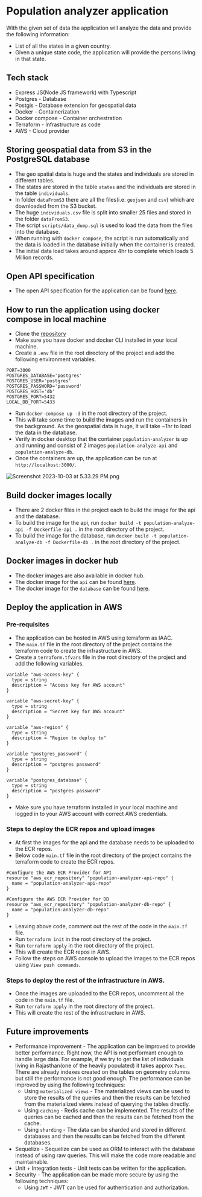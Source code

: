 # Population analyzer application
With the given set of data the application will analyze the data and provide the following information:
* List of all the states in a given country.
* Given a unique state code, the application will provide the persons living in that state.

## Tech stack
* Express JS(Node JS framework) with Typescript 
* Postgres - Database
* Postgis - Database extension for geospatial data
* Docker - Containerization
* Docker compose - Container orchestration
* Terraform - Infrastructure as code
* AWS - Cloud provider

## Storing geospatial data from S3 in the PostgreSQL database
* The geo spatial data is huge and the states and individuals are stored in different tables.
* The states are stored in the table `states` and the individuals are stored in the table `individuals`.
* In folder `dataFromS3` there are all the files(i.e. `geojson` and `csv`) which are downloaded from the S3 bucket.
* The huge `individuals.csv` file is split into smaller 25 files and stored in the folder `dataFromS3`.
* The script `scripts/data_dump.sql` is used to load the data from the files into the database.
* When running with `docker compose`, the script is run automatically and the data is loaded in the database initially when the container is created.
* The initial data load takes around approx 4hr to complete which loads 5 Million records.

## Open API specification
* The open API specification for the application can be found [here](https://app.swaggerhub.com/apis/shantanutomar/population-analyzer/1.0.0).

## How to run the application using docker compose in local machine
* Clone the [repository](git@github.com:shantanutomar/population-analyzer.git)
* Make sure you have docker and docker CLI installed in your local machine.
* Create a `.env` file in the root directory of the project and add the following environment variables.
```
PORT=3000
POSTGRES_DATABASE='postgres'
POSTGRES_USER='postgres'
POSTGRES_PASSWORD='password'
POSTGRES_HOST='db'
POSTGRES_PORT=5432
LOCAL_DB_PORT=5433
```
* Run `docker-compose up -d` in the root directory of the project.
* This will take some time to build the images and run the containers in the background. As the geospatial data is huge, it will take ¬1hr to load the data in the database.
* Verify in docker desktop that the container `population-analyzer` is up and running
and consist of 2 images `population-analyze-api` and `population-analyze-db`.
* Once the containers are up, the application can be run at `http://localhost:3000/`.

![Screenshot 2023-10-03 at 5.33.29 PM.png](https://i.ibb.co/wr5yG8p/Screenshot-2023-10-03-at-5-33-29-PM.png)

## Build docker images locally
* There are 2 docker files in the project each to build the image for the api and the database.
* To build the image for the api, run `docker build -t population-analyze-api -f Dockerfile-api .` in the root directory of the project.
* To build the image for the database, run `docker build -t population-analyze-db -f Dockerfile-db .` in the root directory of the project.

## Docker images in docker hub
* The docker images are also available in docker hub.
* The docker image for the `api` can be found [here](https://hub.docker.com/r/shantanutomar/population-analyze-api-repo).
* The docker image for the `database` can be found [here](https://hub.docker.com/r/shantanutomar/population-analyze-db-repo).


## Deploy the application in AWS
### Pre-requisites
* The application can be hosted in AWS using terraform as IAAC.
* The `main.tf` file in the root directory of the project contains the terraform code to create the infrastructure in AWS.
* Create a `terraform.tfvars` file in the root directory of the project and add the following variables.
```
variable "aws-access-key" {
  type = string
  description = "Access key for AWS account"
}

variable "aws-secret-key" {
  type = string
  description = "Secret key for AWS account"
}

variable "aws-region" {
  type = string
  description = "Region to deploy to"
}

variable "postgres_password" {
  type = string
  description = "postgres password"
}

variable "postgres_database" {
  type = string
  description = "postgres password"
}
```
* Make sure you have terraform installed in your local machine and logged in to your AWS account
  with correct AWS credentials.

### Steps to deploy the ECR repos and upload images
* At first the images for the api and the database needs to be uploaded to the ECR repos.
* Below code `main.tf` file in the root directory of the project 
contains the terraform code to create the ECR repos.
```
#Configure the AWS ECR Provider for API
resource "aws_ecr_repository" "population-analyzer-api-repo" {
  name = "population-analyzer-api-repo"
}

#Configure the AWS ECR Provider for DB
resource "aws_ecr_repository" "population-analyzer-db-repo" {
  name = "population-analyzer-db-repo"
}
```
* Leaving above code, comment out the rest of the code in the `main.tf` file.
* Run `terraform init` in the root directory of the project.
* Run `terraform apply` in the root directory of the project.
* This will create the ECR repos in AWS.
* Follow the steps on AWS console to upload the images to the ECR repos using `View push commands`.

### Steps to deploy the rest of the infrastructure in AWS.
* Once the images are uploaded to the ECR repos, uncomment all the code in the `main.tf` file.
* Run `terraform apply` in the root directory of the project.
* This will create the rest of the infrastructure in AWS.

## Future improvements
* Performance improvement - The application can be improved to provide better performance.
Right now, the API is not performant enough to handle large data. For example, if we try to get the list 
of individuals living in Rajasthan(one of the heavily populated) it takes approx `7sec`. There are already indexes created on the tables on geometry 
columns but still the performance is not good enough. The performance can be improved by using the following techniques:
    * Using `materialized views` - The materialized views can be used to store the results of the queries and 
    then the results can be fetched from the materialized views instead of querying the tables directly.
    * Using `caching` - Redis cache can be implemented. The results of the queries can be cached and then the results can be fetched from the cache.
    * Using `sharding` - The data can be sharded and stored in different databases and then the results can be fetched from the different databases.
* Sequelize - Sequelize can be used as ORM to interact with the database instead of using raw queries. This will make the code more readable and maintainable.
* Unit + Integration tests - Unit tests can be written for the application.
* Security - The application can be made more secure by using the following techniques:
    * Using `JWT` - JWT can be used for authentication and authorization.